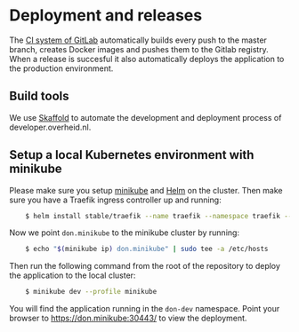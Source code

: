 # Deployment and releases
The [CI system of GitLab](https://gitlab.com/commonground/developer.overheid.nl/pipelines) automatically builds every push to the master branch, creates Docker images and pushes them to the Gitlab registry. When a release is succesful it also automatically deploys the application to the production environment.

## Build tools
We use [Skaffold](https://github.com/GoogleContainerTools/skaffold) to automate the development and deployment process of developer.overheid.nl.

## Setup a local Kubernetes environment with minikube
Please make sure you setup [minikube](https://github.com/kubernetes/minikube) and [Helm](https://helm.sh/) on the cluster. Then make sure you have a Traefik ingress controller up and running:

```bash
    $ helm install stable/traefik --name traefik --namespace traefik --values helm/traefik-values-minikube.yaml
```

Now we point `don.minikube` to the minikube cluster by running:

```bash
    $ echo "$(minikube ip) don.minikube" | sudo tee -a /etc/hosts
```

Then run the following command from the root of the repository to deploy the application to the local cluster:

```bash
    $ minikube dev --profile minikube
```

You will find the application running in the `don-dev` namespace. Point your browser to https://don.minikube:30443/ to view the deployment.
